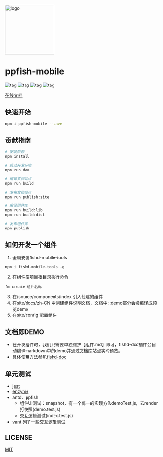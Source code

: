 <img src="https://ysf.qiyukf.net/operation/47281777f053234001a98a9445377dbe" alt="logo" width="160" />

# ppfish-mobile
![tag](https://img.shields.io/bundlephobia/min/ppfish-mobile)
![tag](https://img.shields.io/github/forks/NSFI/fishd-mobile)
![tag](https://img.shields.io/github/stars/NSFI/fishd-mobile)
![tag](https://img.shields.io/github/license/NSFI/fishd-mobile)

[在线文档](https://nsfi.github.io/fishd-mobile-site/index.html#/zh-CN/components/quickStart)

## 快速开始
```bash
npm i ppfish-mobile --save
```

## 贡献指南
```bash
# 安装依赖
npm install

# 启动开发环境
npm run dev

# 编译文档站点
npm run build

# 发布文档站点
npm run publish:site

# 编译组件库
npm run build:lib
npm run build:dist

# 发布组件库
npm publish
```

## 如何开发一个组件
1. 全局安装fishd-mobile-tools
```
npm i fishd-mobile-tools -g
```
2. 在组件库项目根目录执行命令
```
fm create 组件名称
```
3. 在/source/components/index 引入创建的组件
4. 在site/docs/zh-CN 中创建组件说明文档，文档中:::demo部分会被编译成预览demo
5. 在site/config 配置组件

## 文档即DEMO
* 在开发组件时，我们只需要单独维护【组件.md】即可，fishd-doc插件会自动编译markdown中的demo并通过文档库站点实时预览。
* 具体使用方法参见[fishd-doc](https://github.com/NSFI/fishd-doc#markdown%E4%B9%A6%E5%86%99%E8%A7%84%E8%8C%83)

## 单元测试

* [jest](https://jestjs.io/docs/zh-Hans/getting-started)
* [enzyme](https://enzymejs.github.io/enzyme/)
* antd、ppfish
  * 组件UI测试：snapshot，有一个统一的实现方法demoTest.js，去render打快照(demo.test.js)
  * 交互逻辑测试(index.test.js)
* [vant](https://github.com/youzan/vant) 列了一些交互逻辑测试

## LICENSE
[MIT](https://en.wikipedia.org/wiki/MIT_License)
